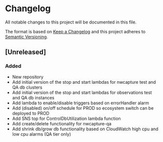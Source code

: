 # Changelog
All notable changes to this project will be documented in this file.

The format is based on [Keep a Changelog](http://keepachangelog.com/en/1.0.0/)
and this project adheres to [Semantic Versioning](http://semver.org/spec/v2.0.0.html).

## [Unreleased]
### Added
- New repository
- Add initial version of the stop and start lambdas for nwcapture test and QA db clusters
- Add initial version of the stop and start lambdas for observations test and QA db instances
- Add lambda to enable/disable triggers based on errorHandler alarm
- Add (disabled) on/off schedule for PROD so ecosystem switch can be deployed to PROD
- Add SNS top for ControlDbUtilization lambda function
- Add create/delete functionality for nwcapture-qa
- Add shrink db/grow db functionality based on CloudWatch high cpu and low cpu alarms (QA tier only)

